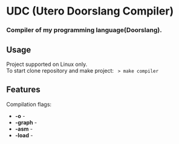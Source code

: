 # UDC (Utero Doorslang Compiler)
### Compiler of my programming language(Doorslang).

## Usage
Project supported on Linux only.  
To start clone repository and make project: ``` > make compiler```  

## Features
Compilation flags:
* **-o** - 
* **-graph** - 
* **-asm** - 
* **-load** - 
